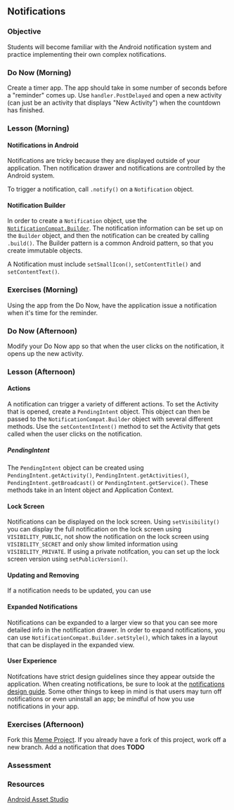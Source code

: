 ## Notifications

### Objective

Students will become familiar with the Android notification system and practice implementing their own complex
notifications.

### Do Now (Morning)

Create a timer app. The app should take in some number of seconds before a "reminder" comes up. Use `handler.PostDelayed` and open a new activity (can just be an activity that displays "New Activity") when the countdown has finished.

### Lesson (Morning)

#### Notifications in Android

Notifications are tricky because they are displayed outside of your application. Then notification drawer and notifications are controlled by the Android system.

To trigger a notification, call `.notify()` on a `Notification` object.

#### Notification Builder

In order to create a `Notification` object, use the [`NotificationCompat.Builder`](http://developer.android.com/reference/android/support/v4/app/NotificationCompat.Builder.html). The notification information can be set up on the `Builder` object, and then the notification can be created by calling `.build()`. The Builder pattern is a common Android pattern, so that you create immutable objects.

A Notification must include `setSmallIcon()`, `setContentTitle()` and `setContentText()`.

### Exercises (Morning)

Using the app from the Do Now, have the application issue a notification when it's time for the reminder.

### Do Now (Afternoon)

Modify your Do Now app so that when the user clicks on the notification, it opens up the new activity.

### Lesson (Afternoon)

#### Actions

A notification can trigger a variety of different actions. To set the Activity that is opened, create a `PendingIntent` object. This object can then be passed to the `NotificationCompat.Builder` object with several different methods. Use the `setContentIntent()` method to set the Activity that gets called when the user clicks on the notification.

##### PendingIntent

The `PendingIntent` object can be created using `PendingIntent.getActivity()`, `PendingIntent.getActivities()`, `PendingIntent.getBroadcast()` or `PendingIntent.getService()`. These methods take in an Intent object and Application Context.

#### Lock Screen

Notifications can be displayed on the lock screen. Using `setVisibility()` you can display the full notification on the lock screen using `VISIBILITY_PUBLIC`, not show the notification on the lock screen using `VISIBILITY_SECRET` and only show limited information using `VISIBILITY_PRIVATE`. If using a private notifcation, you can set up the lock screen version using `setPublicVersion()`.

#### Updating and Removing

If a notification needs to be updated, you can use 

#### Expanded Notifications

Notifications can be expanded to a larger view so that you can see more detailed info in the notification drawer. In order to expand notifications, you can use `NotificationCompat.Builder.setStyle()`, which takes in a layout that can be displayed in the expanded view.

#### User Experience

Notifcations have strict design guidelines since they appear outside the application. When creating notifications, be sure to look at the [notifications design guide](http://developer.android.com/design/patterns/notifications.html). Some other things to keep in mind is that users may turn off notifications or even uninstall an app; be mindful of how you use notifications in your app.

### Exercises (Afternoon)

Fork this [Meme Project](https://github.com/MadelynTav/MemeProject). If you already have a fork of this project, work off a new branch. Add a notification that does **TODO**

### Assessment

### Resources

[Android Asset Studio](https://romannurik.github.io/AndroidAssetStudio/) 
